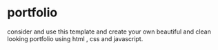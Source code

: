 # portfolio
consider and use this template and create your own beautiful and clean looking portfolio using html , css and javascript.

